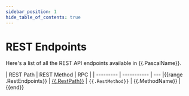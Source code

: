```yaml
---
sidebar_position: 1
hide_table_of_contents: true
---
```


# REST Endpoints

Here's a list of all the REST API endpoints available in {{.PascalName}}.

| REST Path | REST Method | RPC |
| --------- | ----------- | --- |{{range .RestEndpoints}}
| [{{.RestPath}}]({{.LinkUrl}}) | `{{.RestMethod}}` | {{.MethodName}} |{{end}}
